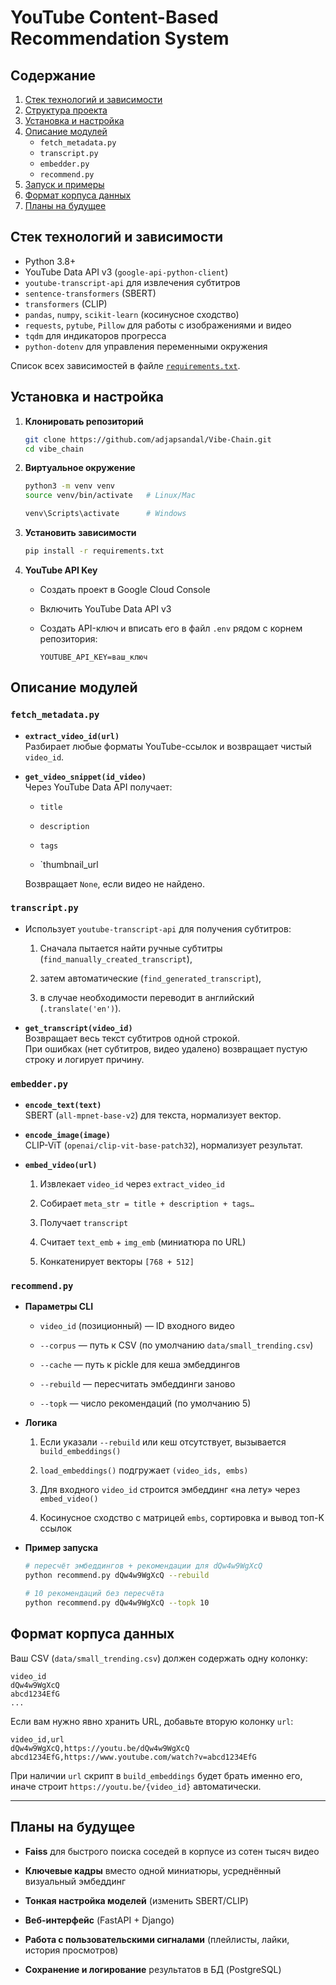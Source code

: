 # YouTube Content-Based Recommendation System

## Содержание

1. [Стек технологий и зависимости](#стек-технологий-и-зависимости)  
2. [Структура проекта](#структура-проекта)  
3. [Установка и настройка](#установка-и-настройка)  
4. [Описание модулей](#описание-модулей)  
   - `fetch_metadata.py`  
   - `transcript.py`  
   - `embedder.py`  
   - `recommend.py`  
5. [Запуск и примеры](#запуск-и-примеры)  
6. [Формат корпуса данных](#формат-корпуса-данных)  
7. [Планы на будущее](#планы-на-будущее)  

## Стек технологий и зависимости

- Python 3.8+  
- YouTube Data API v3 (`google-api-python-client`)  
- `youtube-transcript-api` для извлечения субтитров  
- `sentence-transformers` (SBERT)  
- `transformers` (CLIP)  
- `pandas`, `numpy`, `scikit-learn` (косинусное сходство)  
- `requests`, `pytube`, `Pillow` для работы с изображениями и видео  
- `tqdm` для индикаторов прогресса  
- `python-dotenv` для управления переменными окружения  

Список всех зависимостей в файле [`requirements.txt`](requirements.txt).
## Установка и настройка

1. **Клонировать репозиторий**  
   ```bash
   git clone https://github.com/adjapsandal/Vibe-Chain.git
   cd vibe_chain
   ```

2. **Виртуальное окружение**
    
    ```bash
    python3 -m venv venv
    source venv/bin/activate   # Linux/Mac
    
    venv\Scripts\activate      # Windows
    ```
    
3. **Установить зависимости**
    
    ```bash
    pip install -r requirements.txt
    ```
    
4. **YouTube API Key**
    
    - Создать проект в Google Cloud Console
        
    - Включить YouTube Data API v3
        
    - Создать API-ключ и вписать его в файл `.env` рядом с корнем репозитория:
        
        ```
        YOUTUBE_API_KEY=ваш_ключ
        ```

## Описание модулей

### `fetch_metadata.py`

- **`extract_video_id(url)`**  
    Разбирает любые форматы YouTube-ссылок и возвращает чистый `video_id`.
    
- **`get_video_snippet(id_video)`**  
    Через YouTube Data API получает:
    
    - `title`
        
    - `description`
        
    - `tags`
        
    - `thumbnail_url
        
    
    Возвращает `None`, если видео не найдено.

### `transcript.py`

- Использует `youtube-transcript-api` для получения субтитров:
    
    1. Сначала пытается найти ручные субтитры (`find_manually_created_transcript`),
        
    2. затем автоматические (`find_generated_transcript`),
        
    3. в случае необходимости переводит в английский (`.translate('en')`).
        
- **`get_transcript(video_id)`**  
    Возвращает весь текст субтитров одной строкой.  
    При ошибках (нет субтитров, видео удалено) возвращает пустую строку и логирует причину.

### `embedder.py`

- **`encode_text(text)`**  
    SBERT (`all-mpnet-base-v2`) для текста, нормализует вектор.
    
- **`encode_image(image)`**  
    CLIP-ViT (`openai/clip-vit-base-patch32`), нормализует результат.
    
- **`embed_video(url)`**
    
    1. Извлекает `video_id` через `extract_video_id`
        
    2. Собирает `meta_str = title + description + tags…`
        
    3. Получает `transcript`
        
    4. Считает `text_emb` + `img_emb` (миниатюра по URL)
        
    5. Конкатенирует векторы `[768 + 512]`

### `recommend.py`

- **Параметры CLI**
    
    - `video_id` (позиционный) — ID входного видео
        
    - `--corpus` — путь к CSV (по умолчанию `data/small_trending.csv`)
        
    - `--cache` — путь к pickle для кеша эмбеддингов
        
    - `--rebuild` — пересчитать эмбеддинги заново
        
    - `--topk` — число рекомендаций (по умолчанию 5)
        
- **Логика**
    
    1. Если указали `--rebuild` или кеш отсутствует, вызывается `build_embeddings()`
        
    2. `load_embeddings()` подгружает `(video_ids, embs)`
        
    3. Для входного `video_id` строится эмбеддинг «на лету» через `embed_video()`
        
    4. Косинусное сходство с матрицей `embs`, сортировка и вывод топ-K ссылок
        
- **Пример запуска**
    
    ```bash
    # пересчёт эмбеддингов + рекомендации для dQw4w9WgXcQ
    python recommend.py dQw4w9WgXcQ --rebuild
    
    # 10 рекомендаций без пересчёта
    python recommend.py dQw4w9WgXcQ --topk 10
    ```

## Формат корпуса данных

Ваш CSV (`data/small_trending.csv`) должен содержать одну колонку:

```csv
video_id
dQw4w9WgXcQ
abcd1234EfG
...
```

Если вам нужно явно хранить URL, добавьте вторую колонку `url`:

```csv
video_id,url
dQw4w9WgXcQ,https://youtu.be/dQw4w9WgXcQ
abcd1234EfG,https://www.youtube.com/watch?v=abcd1234EfG
```

При наличии `url` скрипт в `build_embeddings` будет брать именно его, иначе строит `https://youtu.be/{video_id}` автоматически.

---

## Планы на будущее

- **Faiss** для быстрого поиска соседей в корпусе из сотен тысяч видео
    
- **Ключевые кадры** вместо одной миниатюры, усреднённый визуальный эмбеддинг
    
- **Тонкая настройка моделей** (изменить SBERT/CLIP)
    
- **Веб-интерфейс** (FastAPI + Django)
    
- **Работа с пользовательскими сигналами** (плейлисты, лайки, история просмотров)
    
- **Сохранение и логирование** результатов в БД (PostgreSQL)
